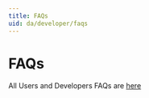 ```yaml
---
title: FAQs
uid: da/developer/faqs
---
```


# FAQs

All Users and Developers FAQs are [here](xref:en/user-guide/installing/faq)